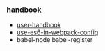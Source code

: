 ### handbook
- [user-handbook](https://github.com/thejameskyle/babel-handbook/blob/master/translations/en/user-handbook.md)
- [use-es6-in-webpack-config](http://stackoverflow.com/questions/31903692/how-to-use-es6-in-webpack-config)
 - babel-node babel-register